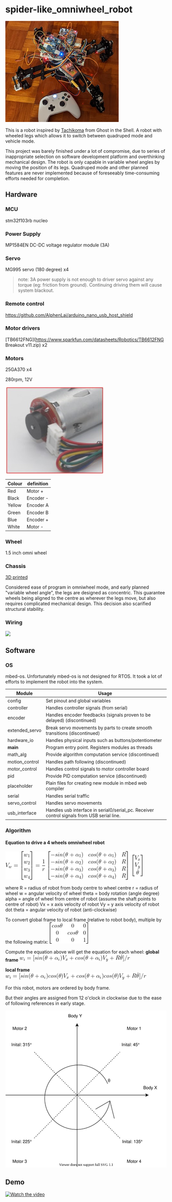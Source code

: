 # spider-like_omniwheel_robot

![](./assets/overview.jpg)

This is a robot inspired by [Tachikoma](https://ghostintheshell.fandom.com/wiki/Tachikoma) from Ghost in the Shell. A robot with wheeled legs which allows it to switch between quadruped mode and vehicle mode.

This project was barely finished under a lot of compromise, due to series of inappropriate selection on software development platform and overthinking mechanical design. The robot is only capable in variable wheel angles by moving the position of its legs. Quadruped mode and other planned features are never implemented because of foreseeably  time-consuming efforts needed for completion.



## Hardware

### MCU

stm32f103rb nucleo



### Power Supply

MP1584EN DC-DC voltage regulator module (3A)



### Servo

MG995 servo (180 degree) x4

> note: 3A power supply is not enough to driver servo against any torque (eg: friction from ground). Continuing driving them will cause system blackout.



### Remote control

https://github.com/AlphenLai/arduino_nano_usb_host_shield



### Motor drivers

[TB6612FNG](https://www.sparkfun.com/datasheets/Robotics/TB6612FNG Breakout v11.zip) x2



### Motors 

25GA370 x4

280rpm, 12V

![](./assets/motor_wiring.jpg)

| Colour | definition |
| ------ | ---------- |
| Red    | Motor +    |
| Black  | Encoder -  |
| Yellow | Encoder A  |
| Green  | Encoder B  |
| Blue   | Encoder +  |
| White  | Motor -    |



### Wheel

1.5 inch omni wheel



### Chassis

[3D printed](./3D_printe_parts/)

Considered ease of program in omniwheel mode, and early planned "variable wheel angle", the legs are designed as concentric. This guarantee wheels being aligned to the centre as wherever the legs move, but also requires complicated mechanical design. This decision also scarified structural stability.



### Wiring

![](./assets/robot_wiring.jpg)



## Software

### OS

mbed-os. Unfortunately mbed-os is not designed for RTOS. It took a lot of efforts to implement the robot into the system.



| Module         | Usage                                                        |
| -------------- | ------------------------------------------------------------ |
| config         | Set pinout and global variables                              |
| controller     | Handles controller signals (from serial)                     |
| encoder        | Handles encoder feedbacks (signals proven to be delayed)  (discontinued) |
| extended_servo | Break servo movements by parts to create smooth transitions (discontinued) |
| hardware_io    | Handles physical inputs such as buttons/potentiometer        |
| **main**       | Program entry point. Registers modules as threads            |
| math_alg       | Provide algorithm computation service (discontinued)         |
| motion_control | Handles path following (discontinued)                        |
| motor_control  | Handles control signals to motor controller board            |
| pid            | Provide PID computation service (discontinued)               |
| placeholder    | Plain files for creating new module in mbed web compiler     |
| serial         | Handles serial traffic                                       |
| servo_control  | Handles servo movements                                      |
| usb_interface  | Handles usb interface in serial0/serial_pc. Receiver control signals from USB serial line. |

### Algorithm

#### Equation to drive a 4 wheels omniwheel robot

![image](./assets/eqn_4wheels.gif)



where 
R = radius of robot from body centre to wheel centre
r = radius of wheel
w = angular velocity of wheel
theta = body rotation (angle degree)
alpha = angle of wheel from centre of robot (assume the shaft points to centre of robot)
Vx = x axis velocity of robot
Vy = y axis velocity of robot
dot theta = angular velocity of robot (anti-clockwise)

To convert global frame to local frame (relative to robot body), multiple by the following matrix:
![image](./assets/eqn_global2local.gif)

Compute the equation above will get the equation for each wheel:
**global frame**
![image](./assets/eqn_eachwheelglobal.gif)

**local frame**
![image](./assets/eqn_eachwheellocal.gif)

For this robot, motors are ordered by body frame.

But their angles are assigned from 12 o'clock in clockwise due to the ease of following references in early stage.

![image](./assets/coordinate.svg)



## Demo

[![Watch the video](https://img.youtube.com/vi/Zyg-uMiATHM/maxresdefault.jpg)](https://youtu.be/Zyg-uMiATHM)

